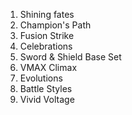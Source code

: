 1. Shining fates
2. Champion's Path
3. Fusion Strike
4. Celebrations
5. Sword & Shield Base Set
6. VMAX Climax
7. Evolutions
8. Battle Styles
8. Vivid Voltage